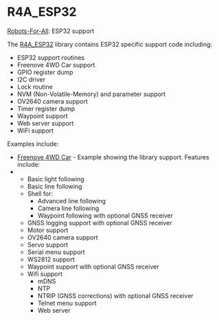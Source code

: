 # R4A_ESP32

[Robots-For-All](https://robots-for-all.org/index.html): ESP32 support

The [R4A_ESP32](https://github.com/LeeLeahy2/R4A_ESP32) library contains
ESP32 specific support code including:

- ESP32 support routines
- Freenove 4WD Car support
- GPIO register dump
- I2C driver
- Lock routine
- NVM (Non-Volatile-Memory) and parameter support
- OV2640 camera support
- Timer register dump
- Waypoint support
- Web server support
- WiFi support

Examples include:

- [Freenove 4WD Car](https://www.amazon.com/dp/B08X6PTQFM?ref=ppx_yo2ov_dt_b_fed_asin_title) - Example showing the library support.  Features include:
- - Basic light following
  - Basic line following
  - Shell for:
    - Advanced line following
    - Camera line following
    - Waypoint following with optional GNSS receiver
  - GNSS logging support with optional GNSS receiver
  - Motor support
  - OV2640 camera support
  - Servo support
  - Serial menu support
  - WS2812 support
  - Waypoint support with optional GNSS receiver
  - Wifi support
    - mDNS
    - NTP
    - NTRIP (GNSS corrections) with optional GNSS receiver
    - Telnet menu support
    - Web server
